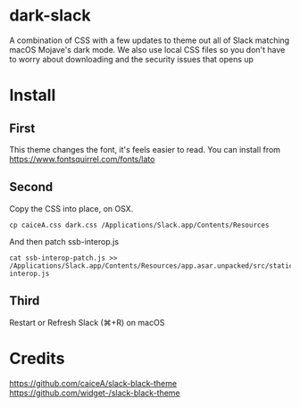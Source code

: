 # dark-slack

A combination of CSS with a few updates to theme out all of Slack matching macOS Mojave's dark mode. We also use local CSS files so you don't have to worry about downloading and the security issues that opens up

# Install

## First

This theme changes the font, it's feels easier to read. You can install from https://www.fontsquirrel.com/fonts/lato

## Second

Copy the CSS into place, on OSX.

```
cp caiceA.css dark.css /Applications/Slack.app/Contents/Resources
```

And then patch ssb-interop.js

```
cat ssb-interop-patch.js >> /Applications/Slack.app/Contents/Resources/app.asar.unpacked/src/static/ssb-interop.js
```

## Third

Restart or Refresh Slack (⌘+R) on macOS

# Credits

https://github.com/caiceA/slack-black-theme
https://github.com/widget-/slack-black-theme